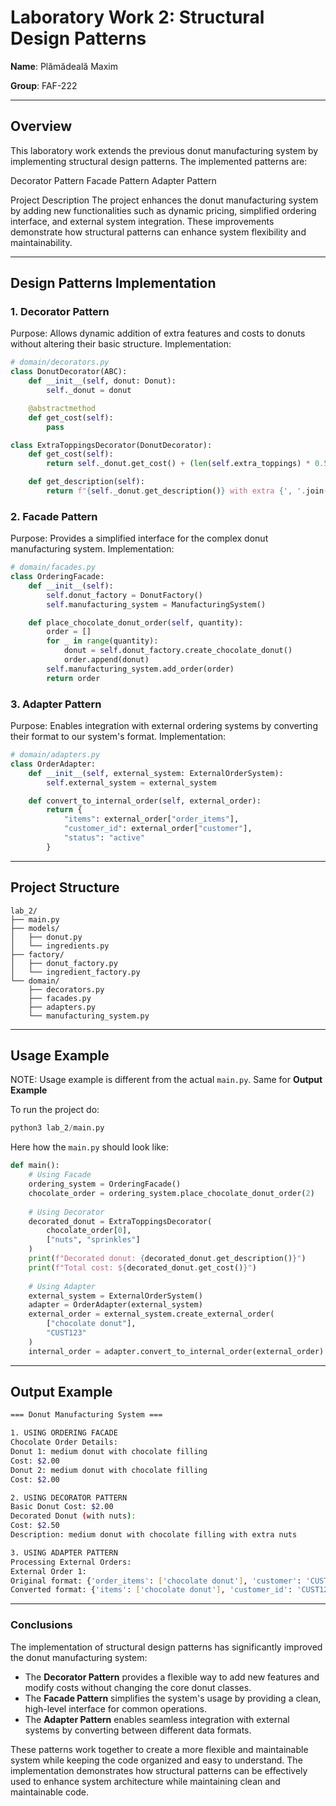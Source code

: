 # Laboratory Work 2: Structural Design Patterns
**Name**: Plămădeală Maxim

**Group**: FAF-222

---
## Overview
This laboratory work extends the previous donut manufacturing system by implementing structural design patterns. The implemented patterns are:

Decorator Pattern
Facade Pattern
Adapter Pattern

Project Description
The project enhances the donut manufacturing system by adding new functionalities such as dynamic pricing, simplified ordering interface, and external system integration. These improvements demonstrate how structural patterns can enhance system flexibility and maintainability.

---
## Design Patterns Implementation
### 1. Decorator Pattern
Purpose:
Allows dynamic addition of extra features and costs to donuts without altering their basic structure.
Implementation:

```python
# domain/decorators.py
class DonutDecorator(ABC):
    def __init__(self, donut: Donut):
        self._donut = donut

    @abstractmethod
    def get_cost(self):
        pass

class ExtraToppingsDecorator(DonutDecorator):
    def get_cost(self):
        return self._donut.get_cost() + (len(self.extra_toppings) * 0.5)

    def get_description(self):
        return f"{self._donut.get_description()} with extra {', '.join(self.extra_toppings)}"
```

### 2. Facade Pattern
Purpose:
Provides a simplified interface for the complex donut manufacturing system.
Implementation:
```python
# domain/facades.py
class OrderingFacade:
    def __init__(self):
        self.donut_factory = DonutFactory()
        self.manufacturing_system = ManufacturingSystem()

    def place_chocolate_donut_order(self, quantity):
        order = []
        for _ in range(quantity):
            donut = self.donut_factory.create_chocolate_donut()
            order.append(donut)
        self.manufacturing_system.add_order(order)
        return order
```
### 3. Adapter Pattern
Purpose:
Enables integration with external ordering systems by converting their format to our system's format.
Implementation:
```python
# domain/adapters.py
class OrderAdapter:
    def __init__(self, external_system: ExternalOrderSystem):
        self.external_system = external_system

    def convert_to_internal_order(self, external_order):
        return {
            "items": external_order["order_items"],
            "customer_id": external_order["customer"],
            "status": "active"
        }
```
---
## Project Structure

```commandline
lab_2/
├── main.py
├── models/
│   ├── donut.py
│   └── ingredients.py
├── factory/
│   ├── donut_factory.py
│   └── ingredient_factory.py
└── domain/
    ├── decorators.py
    ├── facades.py
    ├── adapters.py
    └── manufacturing_system.py
```
---
## Usage Example
NOTE: Usage example is different from the actual `main.py`. Same for **Output Example**

To run the project do:
```python
python3 lab_2/main.py
```

Here how the `main.py` should look like:

```python
def main():
    # Using Facade
    ordering_system = OrderingFacade()
    chocolate_order = ordering_system.place_chocolate_donut_order(2)
    
    # Using Decorator
    decorated_donut = ExtraToppingsDecorator(
        chocolate_order[0], 
        ["nuts", "sprinkles"]
    )
    print(f"Decorated donut: {decorated_donut.get_description()}")
    print(f"Total cost: ${decorated_donut.get_cost()}")
    
    # Using Adapter
    external_system = ExternalOrderSystem()
    adapter = OrderAdapter(external_system)
    external_order = external_system.create_external_order(
        ["chocolate donut"], 
        "CUST123"
    )
    internal_order = adapter.convert_to_internal_order(external_order)
```
---
## Output Example
```bash
=== Donut Manufacturing System ===

1. USING ORDERING FACADE
Chocolate Order Details:
Donut 1: medium donut with chocolate filling
Cost: $2.00
Donut 2: medium donut with chocolate filling
Cost: $2.00

2. USING DECORATOR PATTERN
Basic Donut Cost: $2.00
Decorated Donut (with nuts):
Cost: $2.50
Description: medium donut with chocolate filling with extra nuts

3. USING ADAPTER PATTERN
Processing External Orders:
External Order 1:
Original format: {'order_items': ['chocolate donut'], 'customer': 'CUST123', 'status': 'pending'}
Converted format: {'items': ['chocolate donut'], 'customer_id': 'CUST123', 'status': 'active'}
```
---
### Conclusions
The implementation of structural design patterns has significantly improved the donut manufacturing system:

- The **Decorator Pattern** provides a flexible way to add new features and modify costs without changing the core donut classes.
- The **Facade Pattern** simplifies the system's usage by providing a clean, high-level interface for common operations.
- The **Adapter Pattern** enables seamless integration with external systems by converting between different data formats.

These patterns work together to create a more flexible and maintainable system while keeping the code organized and easy to understand.
The implementation demonstrates how structural patterns can be effectively used to enhance system architecture while maintaining clean and maintainable code.
